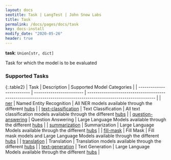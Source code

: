 ```yaml
---
layout: docs
seotitle: Task | LangTest | John Snow Labs
title: Task
permalink: /docs/pages/docs/task
key: docs-install
modify_date: "2020-05-26"
header: true
---
```


<div class="main-docs" markdown="1"><div class="h3-box" markdown="1">

**task**: `Union[str, dict]`

Task for which the model is to be evaluated


### Supported Tasks

{:.table2}
| Task                      | Description              | Supported Model Categories                                                                                      |
| ------------------------- | ------------------------ | --------------------------------------------------------------------------------------------------------------- |
| [ner](/docs/pages/task/ner)                 | Named Entity Recognition | All NER models available through the different [hubs](/docs/pages/docs/hub)                 |
| [text-classification](/docs/pages/task/text-classification) | Text Classification      | All text classification models available through the different [hubs](/docs/pages/docs/hub) |
| [question-answering](/docs/pages/task/question-answering)  | Question Answering       | Large Language Models available through the different [hubs](/docs/pages/docs/hub)          |
| [summarization](/docs/pages/task/summarization)      | Summarization            | Large Language Models available through the different [hubs](/docs/pages/docs/hub)          |
| [fill-mask](/docs/pages/task/fill-mask)           | Fill Mask                 | Fill mask models and Large Language Models available through the different [hubs](/docs/pages/docs/hub)          |
| [translation](/docs/pages/task/translation)         | Translation              | Translation models available through the different [hubs](/docs/pages/docs/hub)             |
| [text-generation](/docs/pages/task/text-generation)     | Text Generation           | Large Language Models available through the different [hubs](/docs/pages/docs/hub)          |


</div><div class="h3-box" markdown="1"></div>